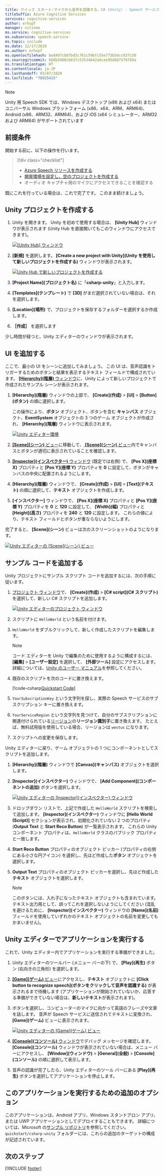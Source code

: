 ```yaml
---
title: クイック スタート:マイクから音声を認識する、C# (Unity) - Speech サービス
titleSuffix: Azure Cognitive Services
services: cognitive-services
author: erhopf
manager: nitinme
ms.service: cognitive-services
ms.subservice: speech-service
ms.topic: include
ms.date: 12/17/2019
ms.author: erhopf
ms.openlocfilehash: be8497cb07bd3c761c59bfc55e773b5dcc937c50
ms.sourcegitcommit: 668b3480cb637c53534642adcee95d687578769a
ms.translationtype: HT
ms.contentlocale: ja-JP
ms.lasthandoff: 03/07/2020
ms.locfileid: "78925415"
---
```

> [!NOTE]
> Unity 用 Speech SDK では、Windows デスクトップ (x86 および x64) またはユニバーサル Windows プラットフォーム (x86、x64、ARM、ARM64)、Android (x86、ARM32、ARM64)、および iOS (x64 シミュレーター、ARM32 および ARM64) がサポートされています

## <a name="prerequisites"></a>前提条件

開始する前に、以下の操作を行います。

> [!div class="checklist"]
> * [Azure Speech リソースを作成する](../../../../get-started.md)
> * [開発環境を設定し、空のプロジェクトを作成する](../../../../quickstarts/setup-platform.md?tabs=unity)
> * オーディオ キャプチャ用のマイクにアクセスできることを確認する

既にこれを行っている場合は、これで完了です。 このまま続けましょう。

## <a name="create-a-unity-project"></a>Unity プロジェクトを作成する

1. Unity を開きます。 Unity を初めて使用する場合は、 **[Unity Hub]** *<version number>* ウィンドウが表示されます (Unity Hub を直接開いてもこのウィンドウにアクセスできます)。

   [![[Unity Hub] ウィンドウ](~/articles/cognitive-services/Speech-Service/media/sdk/qs-csharp-unity-hub.png)](~/articles/cognitive-services/Speech-Service/media/sdk/qs-csharp-unity-hub.png#lightbox)
1. **[新規]** を選択します。 **[Create a new project with Unity]\(Unity を使用して新しいプロジェクトを作成する\)** *<version number>* ウィンドウが表示されます。

   [![Unity Hub で新しいプロジェクトを作成する](~/articles/cognitive-services/Speech-Service/media/sdk/qs-csharp-unity-create-a-new-project.png)](~/articles/cognitive-services/Speech-Service/media/sdk/qs-csharp-unity-create-a-new-project.png#lightbox)
1. **[Project Name]\(プロジェクト名\)** に「**csharp-unity**」と入力します。
1. **[Templates]\(テンプレート\)** で **[3D]** がまだ選択されていない場合は、それを選択します。
1. **[Location]\(場所\)** で、プロジェクトを保存するフォルダーを選択するか作成します。
1. **［作成］** を選択します

少し時間が経つと、Unity エディターのウィンドウが表示されます。



## <a name="add-ui"></a>UI を追加する

ここで、最小の UI をシーンに追加してみましょう。 この UI は、音声認識をトリガーするためのボタンと結果を表示するテキスト フィールドで構成されています。 [ **[Hierarchy]\(階層\)** ウィンドウ](https://docs.unity3d.com/Manual/Hierarchy.html)に、Unity によって新しいプロジェクトで作成されたサンプル シーンが表示されます。

1. **[Hierarchy]\(階層\)** ウィンドウの上部で、 **[Create]\(作成\)**  >  **[UI]**  >  **[Button]\(ボタン\)** の順に選択します。

   この操作により、**ボタン** オブジェクト、ボタンを含む **キャンバス** オブジェクト、**EventSystem** オブジェクトの 3 つのゲーム オブジェクトが作成され、 **[Hierarchy]\(階層\)** ウィンドウに表示されます。

   [![Unity エディター環境](~/articles/cognitive-services/Speech-Service/media/sdk/qs-csharp-unity-editor-window.png)](~/articles/cognitive-services/Speech-Service/media/sdk/qs-csharp-unity-editor-window.png#lightbox)

1. [ **[Scene]\(シーン\)** ビュー](https://docs.unity3d.com/Manual/SceneViewNavigation.html)に移動して、[ **[Scene]\(シーン\)** ビュー](https://docs.unity3d.com/Manual/UsingTheSceneView.html)内でキャンバスとボタンが適切に表示されていることを確認します。

1. [ **[Inspector]\(インスペクター\)** ウィンドウ](https://docs.unity3d.com/Manual/UsingTheInspector.html) (既定では右側) で、 **[Pos X]\(座標 X\)** プロパティと **[Pos Y]\(座標 Y\)** プロパティを **0** に設定して、ボタンがキャンバスの中央に配置されるようにします。

1. **[Hierarchy]\(階層\)** ウィンドウで、 **[Create]\(作成\)**  >  **[UI]**  >  **[Text]\(テキスト\)** の順に選択して、**テキスト** オブジェクトを作成します。

1. **[インスペクター]** ウィンドウで、 **[Pos X]\(座標 X\)** プロパティと **[Pos Y]\(座標 Y\)** プロパティを **0** と **120** に設定して、 **[Width]\(幅\)** プロパティと **[Height]\(高さ\)** プロパティを **240** と **120** に設定します。 これらの値により、テキスト フィールドとボタンが重ならないようにします。

完了すると、 **[Scene]\(シーン\)** ビューは次のスクリーンショットのようになります。

[![Unity エディターの [Scene]\(シーン\) ビュー](~/articles/cognitive-services/Speech-Service/media/sdk/qs-csharp-unity-02-ui-inline.png)](~/articles/cognitive-services/Speech-Service/media/sdk/qs-csharp-unity-02-ui-inline.png#lightbox)

## <a name="add-the-sample-code"></a>サンプル コードを追加する

Unity プロジェクトにサンプル スクリプト コードを追加するには、次の手順に従います。

1. [プロジェクト ウィンドウ](https://docs.unity3d.com/Manual/ProjectView.html)で、 **[Create]\(作成\)**  >  **[C# script]\(C# スクリプト\)** を選択して、新しい C# スクリプトを追加します。

   [![Unity エディターのプロジェクト ウィンドウ](~/articles/cognitive-services/Speech-Service/media/sdk/qs-csharp-unity-project-window.png)](~/articles/cognitive-services/Speech-Service/media/sdk/qs-csharp-unity-project-window.png#lightbox)
1. スクリプトに `HelloWorld` という名前を付けます。

1. `HelloWorld` をダブルクリックして、新しく作成したスクリプトを編集します。

   > [!NOTE]
   > コード エディターを Unity で編集のために使用するように構成するには、 **[編集]**  >  **[ユーザー設定]** を選択して、 **[外部ツール]** 設定にアクセスします。 詳細については、[Unity のユーザー マニュアル](https://docs.unity3d.com/Manual/Preferences.html)を参照してください。

1. 既存のスクリプトを次のコードに置き換えます。

   [!code-csharp[Quickstart Code](~/samples-cognitive-services-speech-sdk/quickstart/csharp/unity/from-microphone/Assets/Scripts/HelloWorld.cs#code)]

1. `YourSubscriptionKey` という文字列を探し、実際の Speech サービスのサブスクリプション キーに置き換えます。

1. `YourServiceRegion` という文字列を見つけて、自分のサブスクリプションに関連付けられている[リージョン](https://aka.ms/speech/sdkregion)の**リージョン識別子**に置き換えます。 たとえば、無料試用版を使用している場合、リージョンは `westus` になります。

1. スクリプトへの変更を保存します。

Unity エディターに戻り、ゲーム オブジェクトの 1 つにコンポーネントとしてスクリプトを追加します。

1. **[Hierarchy]\(階層\)** ウィンドウで **[Canvas]\(キャンバス\)** オブジェクトを選択します。

1. **[Inspector]\(インスペクター\)** ウィンドウで、 **[Add Component]\(コンポーネントの追加\)** ボタンを選択します。

   [![Unity エディターの [Inspector]\(インスペクター\) ウィンドウ](~/articles/cognitive-services/Speech-Service/media/sdk/qs-csharp-unity-inspector-window.png)](~/articles/cognitive-services/Speech-Service/media/sdk/qs-csharp-unity-inspector-window.png#lightbox)

1. ドロップダウン リストで、上記で作成した `HelloWorld` スクリプトを検索して追加します。 **[Inspector]\(インスペクター\)** ウィンドウに **[Hello World (Script)]** セクションが表示され、初期化されていない 2 つのプロパティ (**Output Text** と **Start Reco Button**) が一覧表示されます。 これらの Unity コンポーネント プロパティは、`HelloWorld` クラスのパブリック プロパティと一致します。

1. **Start Reco Button** プロパティのオブジェクト ピッカー (プロパティの右側にある小さな円アイコン) を選択し、先ほど作成した**ボタン** オブジェクトを選択します。

1. **Output Text** プロパティのオブジェクト ピッカーを選択し、先ほど作成した**テキスト** オブジェクトを選択します。

   > [!NOTE]
   > このボタンには、入れ子になったテキスト オブジェクトも含まれています。 テキスト出力用として、誤ってこれを選択しないようにしてください (混乱を避けるために、 **[Inspector]\(インスペクター\)** ウィンドウの **[Name]\(名前\)** フィールドを使用していずれかのテキスト オブジェクトの名前を変更してもかまいません)。

## <a name="run-the-application-in-the-unity-editor"></a>Unity エディターでアプリケーションを実行する

これで、Unity エディター内でアプリケーションを実行する準備ができました。

1. Unity エディターのツールバー (メニュー バーの下) で、 **[Play]\(再生\)** ボタン (右向きの三角形) を選択します。

1. [ **[Game]\(ゲーム\)** ビュー](https://docs.unity3d.com/Manual/GameView.html)にアクセスし、**テキスト** オブジェクトに **[Click button to recognize speech]\(ボタンをクリックして音声を認識する\)** が表示されるまで待機します (アプリケーションが開始されていないか、応答する準備ができていない場合は、**新しいテキスト**が表示されます)。

1. ボタンを選択し、コンピューターのマイクに向かって英語のフレーズや文章を話します。 音声が Speech サービスに送信されてテキストに変換され、 **[Game]\(ゲーム\)** ビューに表示されます。

   [![Unity エディターの [Game]\(ゲーム\) ビュー](~/articles/cognitive-services/Speech-Service/media/sdk/qs-csharp-unity-03-output-inline.png)](~/articles/cognitive-services/Speech-Service/media/sdk/qs-csharp-unity-03-output-inline.png#lightbox)

1. [ **[Console]\(コンソール\)** ウィンドウ](https://docs.unity3d.com/Manual/Console.html)でデバッグ メッセージを確認します。 **[Console]\(コンソール\)** ウィンドウが表示されていない場合は、メニュー バーにアクセスし、 **[Window]\(ウィンドウ\)**  >  **[General]\(全般\)**  >  **[Console]\(コンソール\)** の順に選択して表示します。

1. 音声の認識が完了したら、Unity エディターのツール バーにある **[Play]\(再生\)** ボタンを選択してアプリケーションを停止します。

## <a name="additional-options-to-run-this-application"></a>このアプリケーションを実行するための追加のオプション

このアプリケーションは、Android アプリ、Windows スタンドアロン アプリ、または UWP アプリケーションとしてデプロイすることもできます。
詳細については、Microsoft の[サンプル リポジトリ](https://aka.ms/csspeech/samples)を参照してください。 `quickstart/csharp-unity` フォルダーには、これらの追加のターゲットの構成が記述されています。

## <a name="next-steps"></a>次のステップ

[!INCLUDE [footer](./footer.md)]
